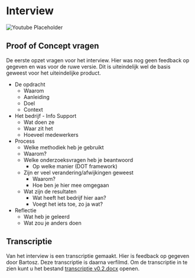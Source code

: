 # Interview

![Youtube Placeholder](https://placehold.it/240x160)

## Proof of Concept vragen

De eerste opzet vragen voor het interview. Hier was nog geen feedback op gegeven en was voor de ruwe versie. Dit is uiteindelijk wel de basis geweest voor het uiteindelijke product.

- De opdracht
  - Waarom
  - Aanleiding
  - Doel
  - Context
- Het bedrijf - Info Support
  - Wat doen ze
  - Waar zit het
  - Hoeveel medewerkers
- Process
  - Welke methodiek heb je gebruikt
  - Waarom?
  - Welke onderzoeksvragen heb je beantwoord
    - Op welke manier (DOT framework)
  - Zijn er veel verandering/afwijkingen geweest
    - Waarom?
    - Hoe ben je hier mee omgegaan
  - Wat zijn de resultaten
    - Wat heeft het bedrijf hier aan?
    - Voegt het iets toe, zo ja wat?
- Reflectie
  - Wat heb je geleerd
  - Wat zou je anders doen

## Transcriptie

Van het interview is een transcriptie gemaakt. Hier is feedback op gegeven door Bartosz. Deze transcriptie is daarna verfilmd. Om de transcriptie in te zien kunt u het bestand [transcriptie v0.2.docx](./transcriptie-v0.2.docx) openen.
